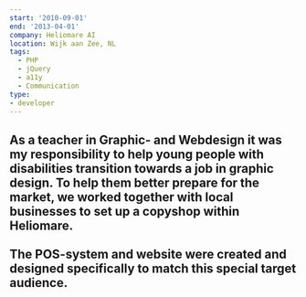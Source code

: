 ```yaml
---
start: '2010-09-01'
end: '2013-04-01'
company: Heliomare AI
location: Wijk aan Zee, NL
tags:
  - PHP
  - jQuery
  - a11y
  - Communication
type:
- developer
---
```

As a teacher in Graphic- and Webdesign it was my responsibility to help young people with disabilities transition towards a job in graphic design. To help them better prepare for the market, we worked together with local businesses to set up a copyshop within Heliomare.<br><br>The POS-system and website were created and designed specifically to match this special target audience.
---